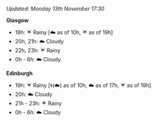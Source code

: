 *Updated: Monday 13th November 17:30*

**Glasgow**

* 19h: :umbrella: Rainy [:cloud: as of 10h, :umbrella: as of 19h]
* 20h, 21h: :cloud: Cloudy
* 22h, 23h: :umbrella: Rainy
* 0h - 6h: :cloud: Cloudy

**Edinburgh**

* 19h: :umbrella: Rainy [:cyclone:(:cloud:) as of 10h, :cloud: as of 17h, :umbrella: as of 19h]
* 20h: :cloud: Cloudy
* 21h - 23h: :umbrella: Rainy
* 0h - 6h: :cloud: Cloudy
